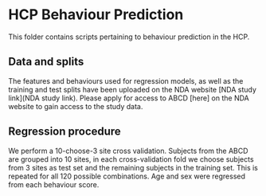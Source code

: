 # HCP Behaviour Prediction
This folder contains scripts pertaining to behaviour prediction in the HCP.

## Data and splits
The features and behaviours used for regression models, as well as the training and test splits have been uploaded on the NDA website [NDA study link](NDA study link). Please apply for access to ABCD [here] on the NDA website to gain access to the study data.

## Regression procedure
We perform a 10-choose-3 site cross validation. Subjects from the ABCD are grouped into 10 sites, in each cross-validation fold we choose subjects from 3 sites as test set and the remaining subjects in the training set. This is repeated for all 120 possible combinations. 
Age and sex were regressed from each behaviour score.